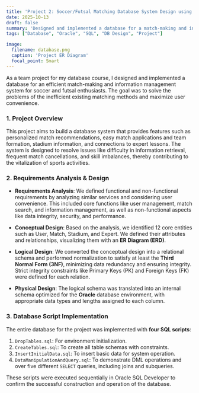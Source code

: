 ```yaml
---
title: 'Project 2: Soccer/Futsal Matching Database System Design using Oracle'
date: 2025-10-13
draft: false 
summary: 'Designed and implemented a database for a match-making and information management system for soccer and futsal enthusiasts using Oracle DB. The process covered everything from requirements analysis to physical design and SQL scripting.'
tags: ["Database", "Oracle", "SQL", "DB Design", "Project"]

image:
  filename: database.png
  caption: 'Project ER Diagram'
  focal_point: Smart
---
```


As a team project for my database course, I designed and implemented a database for an efficient match-making and information management system for soccer and futsal enthusiasts. The goal was to solve the problems of the inefficient existing matching methods and maximize user convenience.

### 1. Project Overview

This project aims to build a database system that provides features such as personalized match recommendations, easy match applications and team formation, stadium information, and connections to expert lessons. The system is designed to resolve issues like difficulty in information retrieval, frequent match cancellations, and skill imbalances, thereby contributing to the vitalization of sports activities.

### 2. Requirements Analysis & Design

-   **Requirements Analysis**: We defined functional and non-functional requirements by analyzing similar services and considering user convenience. This included core functions like user management, match search, and information management, as well as non-functional aspects like data integrity, security, and performance.

-   **Conceptual Design**: Based on the analysis, we identified 12 core entities such as User, Match, Stadium, and Expert. We defined their attributes and relationships, visualizing them with an **ER Diagram (ERD)**.

-   **Logical Design**: We converted the conceptual design into a relational schema and performed normalization to satisfy at least the **Third Normal Form (3NF)**, minimizing data redundancy and ensuring integrity. Strict integrity constraints like Primary Keys (PK) and Foreign Keys (FK) were defined for each relation.

-   **Physical Design**: The logical schema was translated into an internal schema optimized for the **Oracle** database environment, with appropriate data types and lengths assigned to each column.

### 3. Database Script Implementation

The entire database for the project was implemented with **four SQL scripts**:
1.  `DropTables.sql`: For environment initialization.
2.  `CreateTables.sql`: To create all table schemas with constraints.
3.  `InsertInitialData.sql`: To insert basic data for system operation.
4.  `DataManipulationAndQuery.sql`: To demonstrate DML operations and over five different `SELECT` queries, including joins and subqueries.

These scripts were executed sequentially in Oracle SQL Developer to confirm the successful construction and operation of the database.
